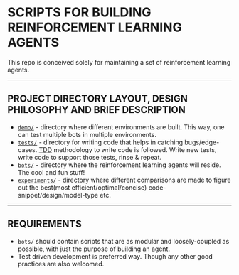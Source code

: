 # SCRIPTS FOR BUILDING REINFORCEMENT LEARNING AGENTS

This repo is conceived solely for maintaining a set of reinforcement learning agents. 

---

## PROJECT DIRECTORY LAYOUT, DESIGN PHILOSOPHY AND BRIEF DESCRIPTION

- [`demo/`](./demo/) - directory where different environments are built. This way, one can test multiple bots in multiple environments.
- [`tests/`](./tests/) - directory for writing code that helps in catching bugs/edge-cases. [TDD](https://en.wikipedia.org/wiki/Test-driven_development) methodology to write code is followed. Write new tests, write code to support those tests, rinse & repeat. 
- [`bots/`](./bots/) - directory where the reinforcement learning agents will reside. The cool and fun stuff!
- [`experiments/`](./experiments/) - directory where different comparisons are made to figure out the best(most efficient/optimal/concise) code-snippet/design/model-type etc.

---

## REQUIREMENTS

* `bots/` should contain scripts that are as modular and loosely-coupled as possible, with just the purpose of building an agent.
* Test driven development is preferred way. Though any other good practices are also welcomed.